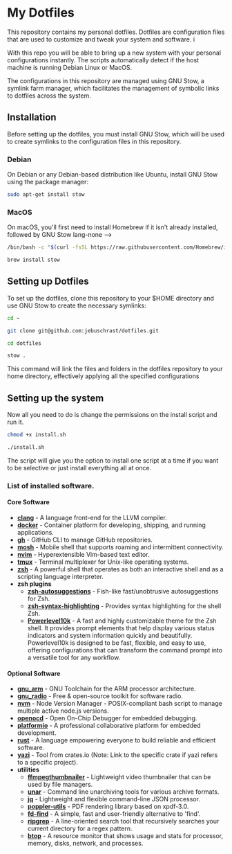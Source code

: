 # My Dotfiles

This repository contains my personal dotfiles. Dotfiles are configuration files that are used to customize and tweak your system and software. i

With this repo you will be able to bring up a new system with your personal configurations instantly. 
The scripts automatically detect if the host machine is running Debian Linux or MacOS.

The configurations in this repository are managed using GNU Stow, a symlink farm manager, which facilitates the management of symbolic links to dotfiles across the system.


## Installation

Before setting up the dotfiles, you must install GNU Stow, which will be used to create symlinks to the configuration files in this repository.

### Debian

On Debian or any Debian-based distribution like Ubuntu, install GNU Stow using the package manager:

```bash
sudo apt-get install stow
```
### MacOS

On macOS, you'll first need to install Homebrew if it isn't already installed, followed by GNU Stow lang-none -->

```bash
/bin/bash -c "$(curl -fsSL https://raw.githubusercontent.com/Homebrew/install/HEAD/install.sh)"

brew install stow
```
## Setting up Dotfiles

To set up the dotfiles, clone this repository to your $HOME directory and use GNU Stow to create the necessary symlinks:

```bash
cd ~

git clone git@github.com:jebuschrast/dotfiles.git

cd dotfiles

stow .
```

This command will link the files and folders in the dotfiles repository to your home directory, effectively applying all the specified configurations

## Setting up the system

Now all you need to do is change the permissions on the install script and run it.

```bash
chmod +x install.sh

./install.sh

```

The script will give you the option to install one script at a time if you want to be selective or just install everything all at once.

### List of installed software.

#### Core Software
- [**clang**](https://clang.llvm.org/) - A language front-end for the LLVM compiler.
- [**docker**](https://www.docker.com/) - Container platform for developing, shipping, and running applications.
- [**gh**](https://cli.github.com/) - GitHub CLI to manage GitHub repositories.
- [**mosh**](https://mosh.org/) - Mobile shell that supports roaming and intermittent connectivity.
- [**nvim**](https://neovim.io/) - Hyperextensible Vim-based text editor.
- [**tmux**](https://github.com/tmux/tmux) - Terminal multiplexer for Unix-like operating systems.
- [**zsh**](https://www.zsh.org/) - A powerful shell that operates as both an interactive shell and as a scripting language interpreter.
- **zsh plugins**
  - [**zsh-autosuggestions**](https://github.com/zsh-users/zsh-autosuggestions) - Fish-like fast/unobtrusive autosuggestions for Zsh.
  - [**zsh-syntax-highlighting**](https://github.com/zsh-users/zsh-syntax-highlighting) - Provides syntax highlighting for the shell Zsh.
  - [**Powerlevel10k**](https://github.com/romkatv/powerlevel10k) - A fast and highly customizable theme for the Zsh shell. It provides prompt elements that help display various status indicators and system information quickly and beautifully. Powerlevel10k is designed to be fast, flexible, and easy to use, offering configurations that can transform the command prompt into a versatile tool for any workflow.

#### Optional Software
- [**gnu_arm**](https://developer.arm.com/tools-and-software/open-source-software/developer-tools/gnu-toolchain/gnu-rm) - GNU Toolchain for the ARM processor architecture.
- [**gnu_radio**](https://www.gnuradio.org/) - Free & open-source toolkit for software radio.
- [**nvm**](https://github.com/nvm-sh/nvm) - Node Version Manager - POSIX-compliant bash script to manage multiple active node.js versions.
- [**openocd**](http://openocd.org/) - Open On-Chip Debugger for embedded debugging.
- [**platformio**](https://platformio.org/) - A professional collaborative platform for embedded development.
- [**rust**](https://www.rust-lang.org/) - A language empowering everyone to build reliable and efficient software.
- [**yazi**](https://crates.io/crates/yazi) - Tool from crates.io (Note: Link to the specific crate if yazi refers to a specific project).
- **utilities**
  - [**ffmpegthumbnailer**](https://github.com/dirkvdb/ffmpegthumbnailer) - Lightweight video thumbnailer that can be used by file managers.
  - [**unar**](https://theunarchiver.com/command-line) - Command line unarchiving tools for various archive formats.
  - [**jq**](https://stedolan.github.io/jq/) - Lightweight and flexible command-line JSON processor.
  - [**poppler-utils**](https://poppler.freedesktop.org/) - PDF rendering library based on xpdf-3.0.
  - [**fd-find**](https://github.com/sharkdp/fd) - A simple, fast and user-friendly alternative to 'find'.
  - [**ripgrep**](https://github.com/BurntSushi/ripgrep) - A line-oriented search tool that recursively searches your current directory for a regex pattern.
  - [**btop**](https://github.com/aristocratos/btop) - A resource monitor that shows usage and stats for processor, memory, disks, network, and processes.


